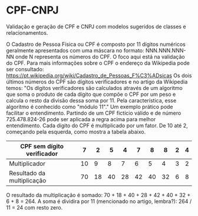 # CPF-CNPJ
Validação e geração de CPF e CNPJ com modelos sugeridos de classes e relacionamentos.

O Cadastro de Pessoa Física ou CPF é composto por 11 dígitos numéricos geralmente apresentados com uma máscara no formato: NNN.NNN.NNN-NN onde N representa os números do CPF. O foco aqui está na validação do CPF. Para mais informações sobre o CPF o endereço da Wikipedia pode ser consultado: https://pt.wikipedia.org/wiki/Cadastro_de_Pessoas_F%C3%ADsicas
Os dois últimos números do CPF são dígitos verificadores e no artigo da Wikipedia temos: "Os dígitos verificadores são calculados através de um algoritmo que soma o produto de cada dígito que compõe o CPF por um peso e calcula o resto da divisão dessa soma por 11. Pela característica, esse algoritmo é conhecido como "módulo 11"."
Um exemplo prático pode facilitar o entendimento. Partindo de um CPF fictício válido e de número 725.478.824-26 pode ser aplicada a regra acima para melhor entendimento.
Cada dígito do CPF é multiplicado por um fator. De 10 até 2, começando pela esquerda, como mostra a tabela abaixo.

| CPF sem dígito verificador | 7 |  2 |  5 |  4 |  7 |  8 |  8 | 2 | 4 |
| -------------------------- | - |  - |  - |  - |  - |  - |  - | - | - |
| Multiplicador              |10 |  9 |  8 |  7 |  6 |  5 |  4 | 3 | 2 |
| Resultado da multiplicação |70 | 18 | 40 | 28 | 42 | 40 | 32 | 6 | 8 |

O resultado da multiplicação é somado: 70 + 18 + 40 + 28 + 42 + 40 + 32 + 6 + 8 = 264.
A soma é dividira por 11 (mencionado no artigo, lembra?): 264 / 11 = 24 com resto zero.
